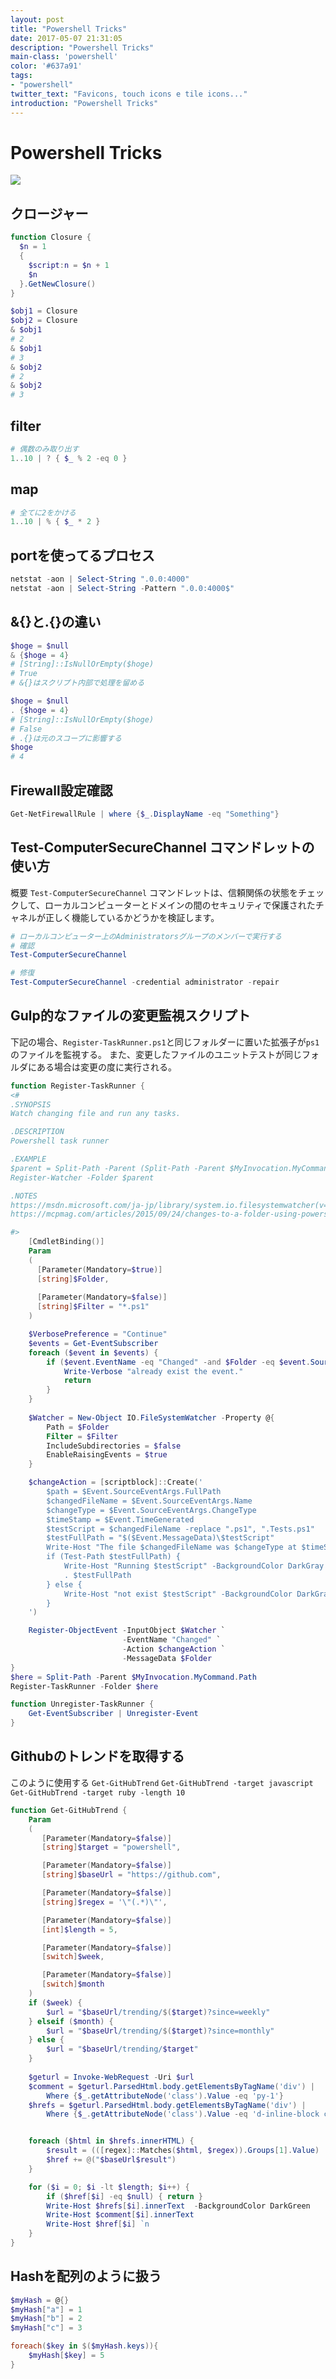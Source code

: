 ```yaml
---
layout: post
title: "Powershell Tricks"
date: 2017-05-07 21:31:05
description: "Powershell Tricks"
main-class: 'powershell'
color: '#637a91'
tags:
- "powershell"
twitter_text: "Favicons, touch icons e tile icons..."
introduction: "Powershell Tricks"
---
```


# Powershell Tricks
![](https://www.powershellgallery.com/Content/Images/packageDefaultIcon.png)

## クロージャー

```ps1
function Closure {
  $n = 1
  {
    $script:n = $n + 1
    $n
  }.GetNewClosure() 
}

$obj1 = Closure
$obj2 = Closure
& $obj1
# 2
& $obj1
# 3
& $obj2
# 2
& $obj2
# 3
```

## filter

```ps1
# 偶数のみ取り出す
1..10 | ? { $_ % 2 -eq 0 }
```

## map

```ps1
# 全てに2をかける
1..10 | % { $_ * 2 }
```

## portを使ってるプロセス

```ps1
netstat -aon | Select-String ".0.0:4000"
netstat -aon | Select-String -Pattern ".0.0:4000$"
```

## &{}と.{}の違い

```ps1
$hoge = $null
& {$hoge = 4}
# [String]::IsNullOrEmpty($hoge)
# True
# &{}はスクリプト内部で処理を留める

$hoge = $null
. {$hoge = 4}
# [String]::IsNullOrEmpty($hoge)
# False
# .{}は元のスコープに影響する
$hoge
# 4
```

## Firewall設定確認

```ps1
Get-NetFirewallRule | where {$_.DisplayName -eq "Something"}
```

## Test-ComputerSecureChannel コマンドレットの使い方

概要
`Test-ComputerSecureChannel` コマンドレットは、信頼関係の状態をチェックして、ローカルコンピューターとドメインの間のセキュリティで保護されたチャネルが正しく機能しているかどうかを検証します。

```ps1
# ローカルコンピューター上のAdministratorsグループのメンバーで実行する
# 確認
Test-ComputerSecureChannel

# 修復
Test-ComputerSecureChannel -credential administrator -repair
```

## Gulp的なファイルの変更監視スクリプト
下記の場合、`Register-TaskRunner.ps1`と同じフォルダーに置いた拡張子が`ps1`のファイルを監視する。
また、変更したファイルのユニットテストが同じフォルダにある場合は変更の度に実行される。

```ps1:Register-TaskRunner.ps1
function Register-TaskRunner {
<#
.SYNOPSIS
Watch changing file and run any tasks.

.DESCRIPTION
Powershell task runner

.EXAMPLE
$parent = Split-Path -Parent (Split-Path -Parent $MyInvocation.MyCommand.Path)
Register-Watcher -Folder $parent

.NOTES
https://msdn.microsoft.com/ja-jp/library/system.io.filesystemwatcher(v=vs.110).aspx  
https://mcpmag.com/articles/2015/09/24/changes-to-a-folder-using-powershell.aspx?m=1

#>
    [CmdletBinding()]
    Param
    (
      [Parameter(Mandatory=$true)]
      [string]$Folder,
      
      [Parameter(Mandatory=$false)]
      [string]$Filter = "*.ps1"
    )    

    $VerbosePreference = "Continue"
    $events = Get-EventSubscriber
    foreach ($event in $events) {
        if ($event.EventName -eq "Changed" -and $Folder -eq $event.SourceObject.Path) { 
            Write-Verbose "already exist the event."
            return
        }
    }
    
    $Watcher = New-Object IO.FileSystemWatcher -Property @{ 
        Path = $Folder
        Filter = $Filter
        IncludeSubdirectories = $false
        EnableRaisingEvents = $true
    }

    $changeAction = [scriptblock]::Create('
        $path = $Event.SourceEventArgs.FullPath
        $changedFileName = $Event.SourceEventArgs.Name
        $changeType = $Event.SourceEventArgs.ChangeType
        $timeStamp = $Event.TimeGenerated  
        $testScript = $changedFileName -replace ".ps1", ".Tests.ps1"  
        $testFullPath = "$($Event.MessageData)\$testScript"
        Write-Host "The file $changedFileName was $changeType at $timeStamp"
        if (Test-Path $testFullPath) { 
            Write-Host "Running $testScript" -BackgroundColor DarkGray       
            . $testFullPath
        } else {
            Write-Host "not exist $testScript" -BackgroundColor DarkGray       
        }
    ')

    Register-ObjectEvent -InputObject $Watcher `
                         -EventName "Changed" `
                         -Action $changeAction `
                         -MessageData $Folder
}
$here = Split-Path -Parent $MyInvocation.MyCommand.Path
Register-TaskRunner -Folder $here
```

```ps1:Unregister-TaskRunner.ps1
function Unregister-TaskRunner {
    Get-EventSubscriber | Unregister-Event
}
```

## Githubのトレンドを取得する
このように使用する
`Get-GitHubTrend`
`Get-GitHubTrend -target javascript`
`Get-GitHubTrend -target ruby -length 10`

```ps1:Get-GitHubTrend.ps1
function Get-GitHubTrend {
    Param
    (
       [Parameter(Mandatory=$false)]
       [string]$target = "powershell",

       [Parameter(Mandatory=$false)]
       [string]$baseUrl = "https://github.com",

       [Parameter(Mandatory=$false)]
       [string]$regex = '\"(.*)\"',

       [Parameter(Mandatory=$false)]
       [int]$length = 5,

       [Parameter(Mandatory=$false)]
       [switch]$week,

       [Parameter(Mandatory=$false)]
       [switch]$month
    )
    if ($week) {
        $url = "$baseUrl/trending/$($target)?since=weekly"
    } elseif ($month) {
        $url = "$baseUrl/trending/$($target)?since=monthly"
    } else {
        $url = "$baseUrl/trending/$target"
    }
    
    $geturl = Invoke-WebRequest -Uri $url
    $comment = $geturl.ParsedHtml.body.getElementsByTagName('div') | 
        Where {$_.getAttributeNode('class').Value -eq 'py-1'}
    $hrefs = $geturl.ParsedHtml.body.getElementsByTagName('div') | 
        Where {$_.getAttributeNode('class').Value -eq 'd-inline-block col-9 mb-1'}


    foreach ($html in $hrefs.innerHTML) {
        $result = (([regex]::Matches($html, $regex)).Groups[1].Value)
        $href += @("$baseUrl$result")
    }

    for ($i = 0; $i -lt $length; $i++) {
        if ($href[$i] -eq $null) { return }
        Write-Host $hrefs[$i].innerText  -BackgroundColor DarkGreen
        Write-Host $comment[$i].innerText
        Write-Host $href[$i] `n
    }
}
```

## Hashを配列のように扱う

```ps1
$myHash = @{}
$myHash["a"] = 1
$myHash["b"] = 2
$myHash["c"] = 3

foreach($key in $($myHash.keys)){
    $myHash[$key] = 5
}
```
